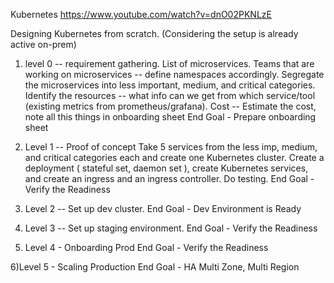 Kubernetes
https://www.youtube.com/watch?v=dnO02PKNLzE

Designing Kubernetes from scratch. (Considering the setup is already active on-prem)
1) level 0 -- requirement gathering.
List of microservices.
Teams that are working on microservices -- define namespaces accordingly.
Segregate the microservices into less important, medium, and critical categories.
Identify the resources -- what info can we get from which service/tool (existing metrics from prometheus/grafana).
Cost -- Estimate the cost, note all this things in onboarding sheet
End Goal - Prepare onboarding sheet

2) Level 1 -- Proof of concept
Take 5 services from the less imp, medium, and critical categories each and create one Kubernetes cluster.
Create a deployment ( stateful set, daemon set ), create Kubernetes services, and create an ingress and an ingress controller.
Do testing.
End Goal - Verify the Readiness

3) Level 2 -- Set up dev cluster.
End Goal - Dev Environment is Ready

4) Level 3 -- Set up staging environment.
End Goal - Verify the Readiness

5) Level 4 - Onboarding Prod
End Goal - Verify the Readiness

6)Level 5 - Scaling Production
End Goal - HA Multi Zone, Multi Region
